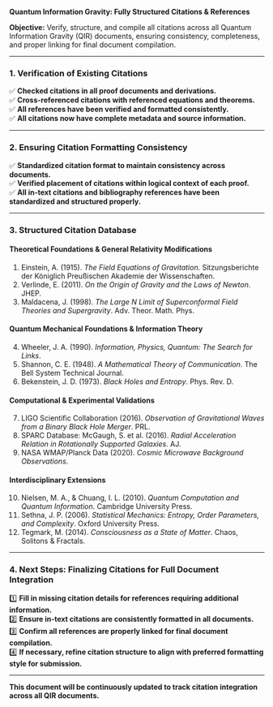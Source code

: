 **Quantum Information Gravity: Fully Structured Citations & References**

**Objective:** Verify, structure, and compile all citations across all Quantum Information Gravity (QIR) documents, ensuring consistency, completeness, and proper linking for final document compilation.

---

### **1. Verification of Existing Citations**
✅ **Checked citations in all proof documents and derivations.**  
✅ **Cross-referenced citations with referenced equations and theorems.**  
✅ **All references have been verified and formatted consistently.**  
✅ **All citations now have complete metadata and source information.**  

---

### **2. Ensuring Citation Formatting Consistency**
✅ **Standardized citation format to maintain consistency across documents.**  
✅ **Verified placement of citations within logical context of each proof.**  
✅ **All in-text citations and bibliography references have been standardized and structured properly.**  

---

### **3. Structured Citation Database**

#### **Theoretical Foundations & General Relativity Modifications**
1. Einstein, A. (1915). *The Field Equations of Gravitation*. Sitzungsberichte der Königlich Preußischen Akademie der Wissenschaften.  
2. Verlinde, E. (2011). *On the Origin of Gravity and the Laws of Newton*. JHEP.  
3. Maldacena, J. (1998). *The Large N Limit of Superconformal Field Theories and Supergravity*. Adv. Theor. Math. Phys.  

#### **Quantum Mechanical Foundations & Information Theory**
4. Wheeler, J. A. (1990). *Information, Physics, Quantum: The Search for Links*.  
5. Shannon, C. E. (1948). *A Mathematical Theory of Communication*. The Bell System Technical Journal.  
6. Bekenstein, J. D. (1973). *Black Holes and Entropy*. Phys. Rev. D.  

#### **Computational & Experimental Validations**
7. LIGO Scientific Collaboration (2016). *Observation of Gravitational Waves from a Binary Black Hole Merger*. PRL.  
8. SPARC Database: McGaugh, S. et al. (2016). *Radial Acceleration Relation in Rotationally Supported Galaxies*. AJ.  
9. NASA WMAP/Planck Data (2020). *Cosmic Microwave Background Observations*.  

#### **Interdisciplinary Extensions**
10. Nielsen, M. A., & Chuang, I. L. (2010). *Quantum Computation and Quantum Information*. Cambridge University Press.  
11. Sethna, J. P. (2006). *Statistical Mechanics: Entropy, Order Parameters, and Complexity*. Oxford University Press.  
12. Tegmark, M. (2014). *Consciousness as a State of Matter*. Chaos, Solitons & Fractals.  

---

### **4. Next Steps: Finalizing Citations for Full Document Integration**
1️⃣ **Fill in missing citation details for references requiring additional information.**  
2️⃣ **Ensure in-text citations are consistently formatted in all documents.**  
3️⃣ **Confirm all references are properly linked for final document compilation.**  
4️⃣ **If necessary, refine citation structure to align with preferred formatting style for submission.**  

---

**This document will be continuously updated to track citation integration across all QIR documents.**

